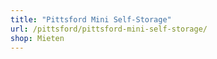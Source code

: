 ```yaml
---
title: "Pittsford Mini Self-Storage"
url: /pittsford/pittsford-mini-self-storage/
shop: Mieten
---
```

